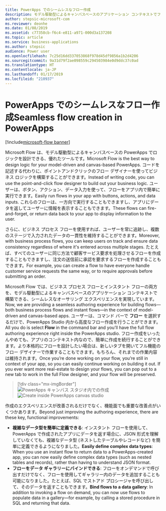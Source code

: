 ```yaml
---
title: PowerApps でのシームレスなフロー作成
description: モデル駆動型によるキャンバスベースのアプリケーション コンテキストでフローを作成できます。
author: stepsic-microsoft-com
ms.reviewer: deonhe
ms.date: 01/08/2019
ms.assetid: c77358cb-f6c4-e811-a971-000d3a137208
ms.topic: article
ms.service: business-applications
ms.author: stepsic
audience: Power user
ms.openlocfilehash: 7c25d16dd337053868f978d45df9856a1b2d4206
ms.sourcegitcommit: 9a31d79f2ae098559c294503984e0d9ddc37c0ad
ms.translationtype: HT
ms.contentlocale: ja-JP
ms.lasthandoff: 01/17/2019
ms.locfileid: "210937"
---
```

# <a name="seamless-flow-creation-in-powerapps"></a><span data-ttu-id="873aa-103">PowerApps でのシームレスなフロー作成</span><span class="sxs-lookup"><span data-stu-id="873aa-103">Seamless flow creation in PowerApps</span></span>


[!include[microsoft-flow banner](../includes/microsoft-flow.md)]

<span data-ttu-id="873aa-104">Microsoft Flow は、モデル駆動型によるキャンバスベースの PowerApps でロジックを設計できる、優れたツールです。</span><span class="sxs-lookup"><span data-stu-id="873aa-104">Microsoft Flow is the best way to design logic for your model-driven and canvas-based PowerApps.</span></span> <span data-ttu-id="873aa-105">コードを記述する代わりに、ポイントアンドクリックのフロー デザイナーを使ってビジネス ロジックを構築することができます。</span><span class="sxs-lookup"><span data-stu-id="873aa-105">Instead of writing code, you can use the point-and-click flow designer to build out your business logic.</span></span> <span data-ttu-id="873aa-106">ユーザーは、ボタン、アクション、データ入力を使って、フローをアプリ内で簡単に実行できます。</span><span class="sxs-lookup"><span data-stu-id="873aa-106">Easily run flows in your app with buttons, actions, and data inputs.</span></span> <span data-ttu-id="873aa-107">これらのフローは、一方向で実行することもできますし、アプリにデータを返してユーザーに情報を表示することもできます。</span><span class="sxs-lookup"><span data-stu-id="873aa-107">These flows can fire-and-forget, or return data back to your app to display information to the user.</span></span>

<span data-ttu-id="873aa-108">さらに、ビジネス プロセス フローを使用すれば、ユーザーを常に追跡し、複数のステージで入力されたデータの一貫性を維持することができます。</span><span class="sxs-lookup"><span data-stu-id="873aa-108">Moreover, with business process flows, you can keep users on track and ensure data consistency regardless of where it's entered across multiple stages.</span></span> <span data-ttu-id="873aa-109">たとえば、すべてのユーザーに同じ方法で顧客サービス要求を処理させるフローを作成することもできますし、注文の送信前に承認を要求するフローを作成することもできます。</span><span class="sxs-lookup"><span data-stu-id="873aa-109">For example, you can create a flow to have everyone handle customer service requests the same way, or to require approvals before submitting an order.</span></span>

<span data-ttu-id="873aa-110">Microsoft Flow では、ビジネス プロセス フローとインスタント フローの両方を、モデル駆動型によるキャンバスベースのアプリケーション コンテキストで構築できる、シームレスなオーサリング エクスペリエンスを実現しています。</span><span class="sxs-lookup"><span data-stu-id="873aa-110">Now, we are providing a seamless authoring experience for building flows—both business process flows and instant flows—in the context of model-driven and canvas-based apps.</span></span> <span data-ttu-id="873aa-111">ユーザーは、コマンド バーで **フロー** を選択するだけで、PowerApps Studio 内から高度なフロー作成を行うことができます。</span><span class="sxs-lookup"><span data-stu-id="873aa-111">All you do is select **Flow** in the command bar and you’ll have the full flow authoring experience right inside the PowerApps studio.</span></span> <span data-ttu-id="873aa-112">フロー作成をいったんやめても、アプリのコンテキスト内なので、簡単に作成を続行することができます。より本格的にフローを設計したい場合は、新しいタブを開いてフル機能のフロー デザイナーで作業することもできます。もちろん、それまでの作業内容は維持されます。</span><span class="sxs-lookup"><span data-stu-id="873aa-112">Once you’re done working on your flow, you’re still in context of your app, so you can easily continue working on building it out. If you ever want more real-estate to design your flows, you can pop out to a new tab to work in the full Flow designer, and your flow will be preserved.</span></span>

> [!div class="mx-imgBorder"]
> <span data-ttu-id="873aa-113">![PowerApps キャンバス スタジオ内での作成](media/SeamlessFlowcreationinPowerApps-1.png "PowerApps キャンバス スタジオ内での作成")</span><span class="sxs-lookup"><span data-stu-id="873aa-113">![Create inside PowerApps canvas studio](media/SeamlessFlowcreationinPowerApps-1.png "Create inside PowerApps canvas studio")</span></span>

<span data-ttu-id="873aa-114">作成のエクスペリエンスが改善されるだけでなく、機能面でも重要な改善点がいくつかあります。</span><span class="sxs-lookup"><span data-stu-id="873aa-114">Beyond just improving the authoring experience, there are these key, functional improvements:</span></span>

- <span data-ttu-id="873aa-115">**複雑なデータ型を簡単に定義できる**: インスタント フローを使用して、PowerApps で作成されたアプリにデータを返す場合に、JSON 形式を理解していなくても、複雑なデータ型 (ネストしたテーブルやレコードなど) を簡単に定義できるようになりました。</span><span class="sxs-lookup"><span data-stu-id="873aa-115">**Easily define complex data types**: When you use an instant flow to return data to a PowerApps-created app, you can now easily define complex data types (such as nested tables and records), rather than having to understand JSON format.</span></span>
- <span data-ttu-id="873aa-116">**フローをデータ ギャラリーにバインドできる**: フローをオンデマンドで呼び出すだけでなく、フローを使用してギャラリー内のデータを追加することも可能になりました。たとえば、SQL でストアド プロシージャを呼び出して、そのデータを返すこともできます。</span><span class="sxs-lookup"><span data-stu-id="873aa-116">**Bind flows to a data gallery**: In addition to invoking a flow on demand, you can now use flows to populate data in a gallery—for example, by calling a stored procedure in SQL and returning that data.</span></span>
